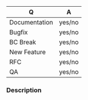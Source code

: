<!--
Fill in the relevant information below to help triage your issue.

Pick the target branch based on the following criteria:
  * Documentation improvement: master branch
  * Bugfix: master branch
  * QA improvement (additional tests, CS fixes, etc.) that does not change code
    behavior: master branch
  * New feature, or refactor of existing code: develop branch

You MUST provide a signoff in your commits for us to be able to accept your
patch; you can do this by providing either the --signoff or -s flag when using
"git commit". Please see the project contributing guide and
https://developercertificate.org for details.
-->

|    Q          |   A
|-------------- | ------
| Documentation | yes/no
| Bugfix        | yes/no
| BC Break      | yes/no
| New Feature   | yes/no
| RFC           | yes/no
| QA            | yes/no

### Description

<!--
Tell us about why this change is necessary:
- Are you fixing a bug or providing a failing unit test to demonstrate a bug?
  - How do you reproduce it?
  - What did you expect to happen?
  - What actually happened?
  - TARGET THE master BRANCH

- Are you adding documentation?
  - TARGET THE master BRANCH

- Are you providing a QA improvement (additional tests, CS fixes, etc.) that
  does not change behavior?
  - Explain why the changes are necessary
  - TARGET THE master BRANCH

- Are you fixing a BC Break?
  - How do you reproduce it?
  - What was the previous behavior?
  - What is the current behavior?
  - TARGET THE master BRANCH

- Are you adding something the library currently does not support?
  - Why should it be added?
  - What will it enable?
  - How will the code be used?
  - TARGET THE develop BRANCH

- Are you refactoring code?
  - Why do you feel the refactor is necessary?
  - What types of refactoring are you doing?
  - TARGET THE develop BRANCH
-->
